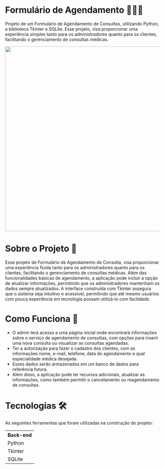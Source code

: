 # Formulário de Agendamento 👩🏻‍💻

Projeto de um Formulário de Agendamento de Consultas, utilizando Python, a biblioteca Tkinter e SQLite. Esse projeto, visa proporcionar uma experiência simples tanto para os administradores quanto para os clientes, facilitando o gerenciamento de consultas médicas.

<div>
<img src="https://github.com/user-attachments/assets/e2a95b1c-9c3d-45eb-8750-4776f888c46e" width="600px" />

# Sobre o Projeto 📃
Esse projeto de Formulário de Agendamento de Consulta, visa proporcionar uma experiência fluida tanto para os administradores quanto para os clientes, facilitando o gerenciamento de consultas médicas. Além das funcionalidades básicas de agendamento, a aplicação pode incluir a opção de atualizar informações, permitindo que os administradores mantenham os dados sempre atualizados. A interface construída com Tkinter assegura que o sistema seja intuitivo e acessível, permitindo que até mesmo usuários com pouca experiência em tecnologia possam utilizá-lo com facilidade.

# Como Funciona 🎯
<div>
  <ul>
    <li>O admin terá acesso a uma página inicial onde encontrará informações sobre o serviço de agendamento de consultas, com opções para inserir uma nova consulta ou visualizar as consultas agendadas.
    <li>Ter a autorização para fazer o cadastro dos clientes, com as informações nome, e-mail, telefone, data do agendamento e qual especialidade médica desejada.
    <li>Esses dados serão armazenados em um banco de dados para referência futura. 
    <li>Além disso, a aplicação pode ter recursos adicionais, atualizar as informações, como também permitir o cancelamento ou reagendamento de consultas.      
    </li>  
  </ul>
</div>

# Tecnologias 🛠️
As seguintes ferramentas que foram utilizadas na construção do projeto:
<table>
  <thead>
    <tbody>
      <th>Back-end</th>
    <tr>
      <td>Python</td>
    </tr>
    <tr>
      <td>Tkinter</td>
    </tr>
    <tr>
      <td>SQLite</td>
    </tr>
    </tbody>
  </thead>
</table>

